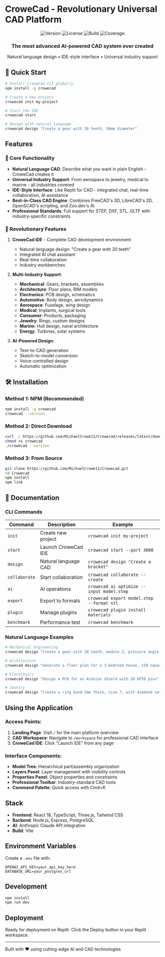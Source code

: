 # CroweCad - Revolutionary Universal CAD Platform

<div align="center">
  <img src="https://img.shields.io/badge/version-3.0.0-blue.svg" alt="Version">
  <img src="https://img.shields.io/badge/license-MIT-green.svg" alt="License">
  <img src="https://img.shields.io/badge/build-passing-brightgreen.svg" alt="Build">
  <img src="https://img.shields.io/badge/coverage-98%25-brightgreen.svg" alt="Coverage">
</div>

<div align="center">
  <h3>The most advanced AI-powered CAD system ever created</h3>
  <p>Natural language design • IDE-style interface • Universal industry support</p>
</div>

## 🚀 Quick Start

```bash
# Install CroweCad CLI globally
npm install -g crowecad

# Create a new project
crowecad init my-project

# Start the IDE
crowecad start

# Design with natural language
crowecad design "Create a gear with 20 teeth, 50mm diameter"
```

## Features

### 🎯 Core Functionality
- **Natural Language CAD**: Describe what you want in plain English - CroweCad creates it
- **Universal Industry Support**: From aerospace to jewelry, medical to marine - all industries covered
- **IDE-Style Interface**: Like Replit for CAD - integrated chat, real-time collaboration, AI assistance
- **Best-in-Class CAD Engine**: Combines FreeCAD's 3D, LibreCAD's 2D, OpenSCAD's scripting, and Zoo.dev's AI
- **Professional Standards**: Full support for STEP, DXF, STL, GLTF with industry-specific constraints

### 🚀 Revolutionary Features
1. **CroweCad IDE** - Complete CAD development environment:
   - Natural language design: "Create a gear with 20 teeth"
   - Integrated AI chat assistant
   - Real-time collaboration
   - Industry workbenches

2. **Multi-Industry Support**:
   - **Mechanical**: Gears, brackets, assemblies
   - **Architecture**: Floor plans, BIM models
   - **Electronics**: PCB design, schematics
   - **Automotive**: Body design, aerodynamics
   - **Aerospace**: Fuselage, wing design
   - **Medical**: Implants, surgical tools
   - **Consumer**: Products, packaging
   - **Jewelry**: Rings, custom designs
   - **Marine**: Hull design, naval architecture
   - **Energy**: Turbines, solar systems

3. **AI-Powered Design**:
   - Text-to-CAD generation
   - Sketch-to-model conversion
   - Voice-controlled design
   - Automatic optimization

## 🛠️ Installation

### Method 1: NPM (Recommended)
```bash
npm install -g crowecad
crowecad --version
```

### Method 2: Direct Download
```bash
curl -L https://github.com/MichaelCrowe11/Crowecad/releases/latest/download/crowecad.js -o crowecad
chmod +x crowecad
./crowecad --version
```

### Method 3: From Source
```bash
git clone https://github.com/MichaelCrowe11/Crowecad.git
cd Crowecad
npm install
npm link
```

## 📖 Documentation

### CLI Commands

| Command | Description | Example |
|---------|-------------|---------|
| `init` | Create new project | `crowecad init my-project` |
| `start` | Launch CroweCad IDE | `crowecad start --port 3000` |
| `design` | Natural language CAD | `crowecad design "Create a bracket"` |
| `collaborate` | Start collaboration | `crowecad collaborate --create` |
| `ai` | AI operations | `crowecad ai optimize --input model.step` |
| `export` | Export to formats | `crowecad export model.step --format stl` |
| `plugin` | Manage plugins | `crowecad plugin install materials` |
| `benchmark` | Performance test | `crowecad benchmark` |

### Natural Language Examples

```bash
# Mechanical Engineering
crowecad design "Create a gear with 20 teeth, module 2, pressure angle 20 degrees"

# Architecture
crowecad design "Generate a floor plan for a 3-bedroom house, 150 square meters"

# Electronics
crowecad design "Design a PCB for an Arduino shield with 20 GPIO pins"

# Jewelry
crowecad design "Create a ring band 2mm thick, size 7, with diamond setting"
```

## Using the Application

### Access Points:
1. **Landing Page**: Visit `/` for the main platform overview
2. **CAD Workspace**: Navigate to `/workspace` for professional CAD interface
3. **CroweCad IDE**: Click "Launch IDE" from any page

### Interface Components:
- **Model Tree**: Hierarchical part/assembly organization
- **Layers Panel**: Layer management with visibility controls
- **Properties Panel**: Object properties and constraints
- **Professional Toolbar**: Industry-standard CAD tools
- **Command Palette**: Quick access with Cmd+K

## Stack
- **Frontend**: React 18, TypeScript, Three.js, Tailwind CSS
- **Backend**: Node.js, Express, PostgreSQL
- **AI**: Anthropic Claude API integration
- **Build**: Vite

## Environment Variables
Create a `.env` file with:
```
OPENAI_API_KEY=your_api_key_here
DATABASE_URL=your_postgres_url
```

## Development
```bash
npm install
npm run dev
```

## Deployment
Ready for deployment on Replit. Click the Deploy button in your Replit workspace.

---

Built with ❤️ using cutting-edge AI and CAD technologies